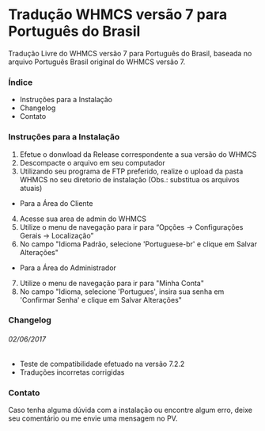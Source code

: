 # Tradução WHMCS versão 7 para Português do Brasil
Tradução Livre do WHMCS versão 7 para Português do Brasil, baseada no arquivo Português Brasil original do WHMCS versão 7.

### Índice
- Instruções para a Instalação
- Changelog
- Contato

### Instruções para a Instalação
1. Efetue o donwload da Release correspondente a sua versão do WHMCS
2. Descompacte o arquivo em seu computador
3. Utilizando seu programa de FTP preferido, realize o upload da pasta WHMCS no seu diretorio de instalação (Obs.: substitua os arquivos atuais)
- Para a Área do Cliente
4. Acesse sua area de admin do WHMCS
5. Utilize o menu de navegação para ir para “Opções -> Configurações Gerais -> Localização”
6. No campo "Idioma Padrão, selecione 'Portuguese-br' e clique em Salvar Alterações"
- Para a Área do Administrador
7. Utilize o menu de navegação para ir para "Minha Conta"
8. No campo "Idioma, selecione 'Portugues', insira sua senha em 'Confirmar Senha' e clique em Salvar Alterações"

### Changelog
###### 02/06/2017
 - Teste de compatibilidade efetuado na versão 7.2.2
 - Traduções incorretas corrigidas

### Contato
Caso tenha alguma dúvida com a instalação ou encontre algum erro, deixe seu comentário ou me envie uma mensagem no PV.

